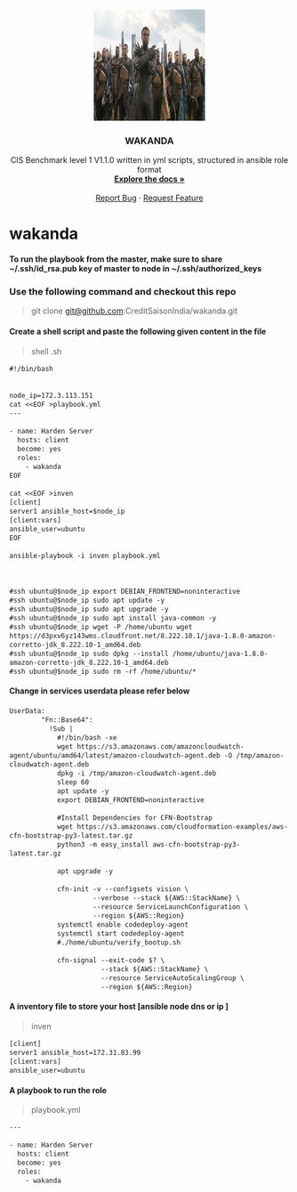 <!-- PROJECT LOGO -->
<br />
<p align="center">
  <a href="https://github.com/CreditSaisonIndia/wakanda/blob/CLS-27580/README.md">
    <img src="logo.jpg" alt="Logo" width="200" height="200">
  </a>

  <h3 align="center">WAKANDA</h3>

  <p align="center">
    CIS Benchmark level 1 V1.1.0 written in yml scripts, structured in ansible role format
    <br />
    <a href="https://github.com/CreditSaisonIndia/wakanda/blob/CLS-27580/README.md"><strong>Explore the docs »</strong></a>
    <br />
    <br />
    <a href="https://github.com/CreditSaisonIndia/wakanda/issues">Report Bug</a>
    ·
    <a href="https://github.com/CreditSaisonIndia/wakanda/issues">Request Feature</a>
  </p>
</p>


# wakanda

#### To run the playbook from the master, make sure to share ~/.ssh/id_rsa.pub key of master to node in ~/.ssh/authorized_keys

### Use the following command and checkout this repo

> git clone git@github.com:CreditSaisonIndia/wakanda.git

#### Create a shell script and paste the following given content in the file
> shell .sh
```
#!/bin/bash


node_ip=172.3.113.151
cat <<EOF >playbook.yml
---

- name: Harden Server
  hosts: client
  become: yes
  roles:
    - wakanda
EOF

cat <<EOF >inven
[client]
server1 ansible_host=$node_ip
[client:vars]
ansible_user=ubuntu
EOF

ansible-playbook -i inven playbook.yml



#ssh ubuntu@$node_ip export DEBIAN_FRONTEND=noninteractive
#ssh ubuntu@$node_ip sudo apt update -y
#ssh ubuntu@$node_ip sudo apt upgrade -y
#ssh ubuntu@$node_ip sudo apt install java-common -y
#ssh ubuntu@$node_ip wget -P /home/ubuntu wget https://d3pxv6yz143wms.cloudfront.net/8.222.10.1/java-1.8.0-amazon-corretto-jdk_8.222.10-1_amd64.deb
#ssh ubuntu@$node_ip sudo dpkg --install /home/ubuntu/java-1.8.0-amazon-corretto-jdk_8.222.10-1_amd64.deb
#ssh ubuntu@$node_ip sudo rm -rf /home/ubuntu/*
```

#### Change in services userdata please refer below
```
UserData:
        "Fn::Base64":
          !Sub |
            #!/bin/bash -xe
            wget https://s3.amazonaws.com/amazoncloudwatch-agent/ubuntu/amd64/latest/amazon-cloudwatch-agent.deb -O /tmp/amazon-cloudwatch-agent.deb
            dpkg -i /tmp/amazon-cloudwatch-agent.deb
            sleep 60
            apt update -y
            export DEBIAN_FRONTEND=noninteractive

            #Install Dependencies for CFN-Bootstrap
            wget https://s3.amazonaws.com/cloudformation-examples/aws-cfn-bootstrap-py3-latest.tar.gz
            python3 -m easy_install aws-cfn-bootstrap-py3-latest.tar.gz

            apt upgrade -y

            cfn-init -v --configsets vision \
                     --verbose --stack ${AWS::StackName} \
                     --resource ServiceLaunchConfiguration \
                     --region ${AWS::Region}
            systemctl enable codedeploy-agent
            systemctl start codedeploy-agent
            #./home/ubuntu/verify_bootup.sh

            cfn-signal --exit-code $? \
                       --stack ${AWS::StackName} \
                       --resource ServiceAutoScalingGroup \
                       --region ${AWS::Region}
```
#### A inventory file to store your host [ansible node dns or ip ]
> inven
```
[client]
server1 ansible_host=172.31.83.99
[client:vars]
ansible_user=ubuntu
```
#### A playbook to run the role
> playbook.yml
```
---

- name: Harden Server
  hosts: client
  become: yes
  roles:
    - wakanda
```
